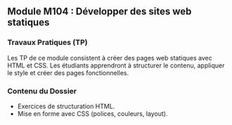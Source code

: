 ## Module M104 : Développer des sites web statiques 

### Travaux Pratiques (TP)
Les TP de ce module consistent à créer des pages web statiques avec HTML et CSS. Les étudiants apprendront à structurer le contenu, appliquer le style et créer des pages fonctionnelles.

### Contenu du Dossier
- Exercices de structuration HTML. 
- Mise en forme avec CSS (polices, couleurs, layout).